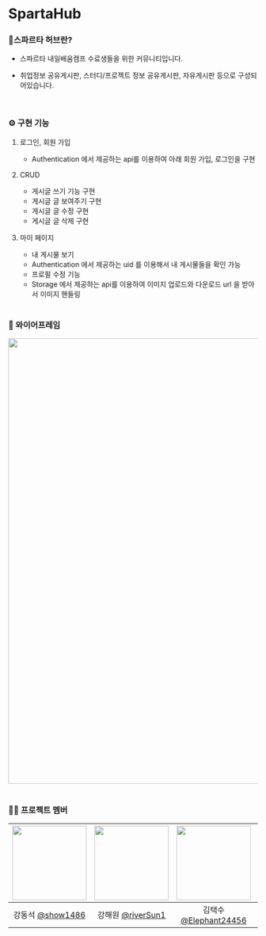 # SpartaHub

### 📢스파르타 허브란?

- 스파르타 내일배움캠프 수료생들을 위한 커뮤니티입니다.
- 취업정보 공유게시판, 스터디/프로젝트 정보 공유게시판, 자유게시판 등으로 구성되어있습니다.
  
  <br/>

### ⚙ 구현 기능

1. 로그인, 회원 가입
   - Authentication 에서 제공하는 api를 이용하여 아래 회원 가입, 로그인을 구현
  
2. CRUD
   - 게시글 쓰기 기능 구현
   - 게시글 글 보여주기 구현
   - 게시글 글 수정 구현
   - 게시글 글 삭제 구현
  
3. 마이 페이지
   - 내 게시물 보기
   - Authentication 에서 제공하는 uid 를 이용해서 내 게시물들을 확인 가능
   - 프로필 수정 기능
   - Storage 에서 제공하는 api를 이용하여 이미지 업로드와 다운로드 url 을 받아서 이미지 핸들링
  
   <br/>


### 📅 와이어프레임

<img src="https://github.com/riverSun1/SpartaHub2/assets/67379144/6409282b-9fb7-443a-a6c3-103cbbe60c20" width="900"/>
<br/><br/>

### 🙋‍♂️ 프로젝트 멤버

| <img src="https://avatars.githubusercontent.com/u/153741544?v=4" width="150" height="150"/> | <img src="https://avatars.githubusercontent.com/u/67379144?v=4" width="150" height="150"/> | <img src="https://avatars.githubusercontent.com/u/127363110?v=4" width="150" height="150"/> | <img src="https://avatars.githubusercontent.com/u/144431560?v=4" width="150" height="150"/> | <img src="https://avatars.githubusercontent.com/u/114460404?v=4" width="150" height="150"/> |
| :-----------------------------------------------------------------------------------------: | :----------------------------------------------------------------------------------------: | :-----------------------------------------------------------------------------------------: | :-----------------------------------------------------------------------------------------: | :-----------------------------------------------------------------------------------------: |
|                       강동석 [@show1486](https://github.com/show1486)                       |                     강해원 [@riverSun1](https://github.com/riverSun1)                      |                  김택수 [@Elephant24456](https://github.com/Elephant24456)                  |                      이하름 [@LeeHareum](https://github.com/LeeHareum)                      |                        전은겸 [@eunkyum](https://github.com/eunkyum)                        |

<br/>
